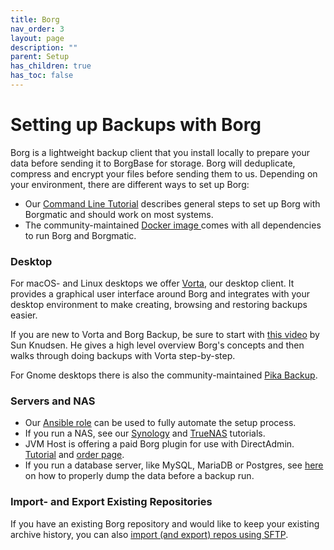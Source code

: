 ```yaml
---
title: Borg
nav_order: 3
layout: page
description: ""
parent: Setup
has_children: true
has_toc: false
---
```

# Setting up Backups with Borg

Borg is a lightweight backup client that you install locally to prepare your data before sending it to BorgBase for storage. Borg will deduplicate, compress and encrypt your files before sending them to us. Depending on your environment, there are different ways to set up Borg:

- Our [Command Line Tutorial](cli) describes general steps to set up Borg with Borgmatic and should work on most systems.
- The community-maintained [Docker image ](https://github.com/borgmatic-collective/docker-borgmatic) comes with all dependencies to run Borg and Borgmatic.

### Desktop
For macOS- and Linux desktops we offer [Vorta](vorta), our desktop client. It provides a graphical user interface around Borg and integrates with your desktop environment to make creating, browsing and restoring backups easier.

If you are new to Vorta and Borg Backup, be sure to start with [this video](https://www.youtube.com/watch?v=asZX2YbTaNE) by Sun Knudsen. He gives a high level overview Borg's concepts and then walks through doing backups with Vorta step-by-step.

For Gnome desktops there is also the community-maintained [Pika Backup](pika).

### Servers and NAS
- Our [Ansible role](ansible) can be used to fully automate the setup process.
- If you run a NAS, see our [Synology](synology) and [TrueNAS](true-nas) tutorials.
- JVM Host is offering a paid Borg plugin for use with DirectAdmin. [Tutorial](https://www.jvmhost.com/articles/directadmin-borg-plugin/) and [order page](https://www.jvmhost.com/software.html).
- If you run a database server, like MySQL, MariaDB or Postgres, see [here](databases) on how to properly dump the data before a backup run.

### Import- and Export Existing Repositories
If you have an existing Borg repository and would like to keep your existing archive history, you can also [import (and export) repos using SFTP](import).